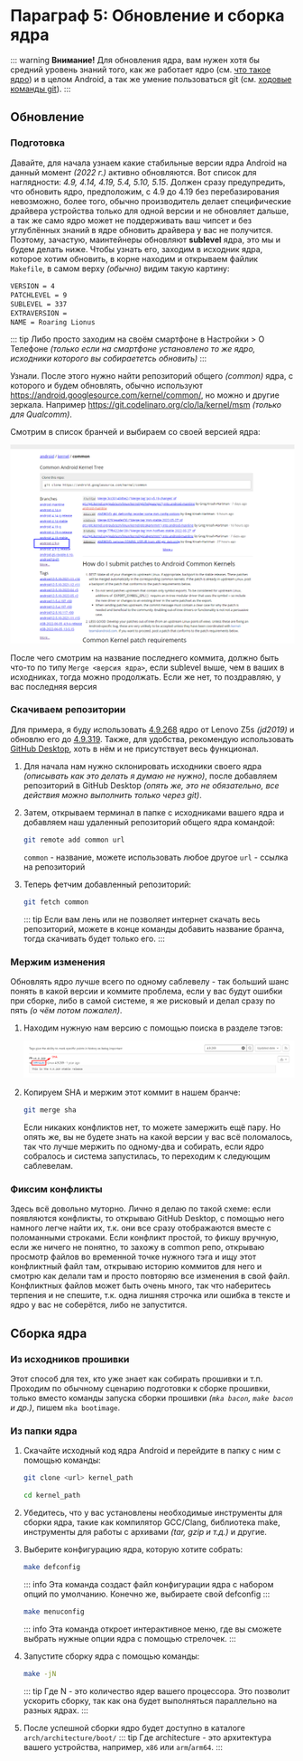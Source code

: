# Параграф 5: Обновление и сборка ядра

::: warning **Внимание!**
Для обновления ядра, вам нужен хотя бы средний уровень знаний того, как же работает ядро (см. [что такое ядро](/Chapter3/c3p4)) и в целом Android, а так же умение пользоваться git (см. [ходовые команды git](/Chapter2/c2p2)).
:::

## Обновление

### Подготовка

Давайте, для начала узнаем какие стабильные версии ядра Android на данный момент *(2022 г.)* активно обновляются. Вот список для наглядности: *4.9, 4.14, 4.19, 5.4, 5.10, 5.15*. Должен сразу предупредить, что обновить ядро, предположим, с 4.9 до 4.19 без перебазирования невозможно, более того, обычно производитель делает специфические драйвера устройства только для одной версии и не обновляет дальше, а так же само ядро может не поддерживать ваш чипсет и без углублённых знаний в ядре обновить драйвера у вас не получится. Поэтому, зачастую, маинтейнеры обновляют **sublevel** ядра, это мы и будем делать ниже. Чтобы узнать его, заходим в исходник ядра, которое хотим обновить, в корне находим и открываем файлик `Makefile`, в самом верху *(обычно)* видим такую картину:

```
VERSION = 4
PATCHLEVEL = 9
SUBLEVEL = 337
EXTRAVERSION =
NAME = Roaring Lionus
```

::: tip 
Либо просто заходим на своём смартфоне в Настройки > О Телефоне *(только если на смартфоне установлено то же ядро, исходники которого вы собираететсь обновить)*
:::

Узнали. После этого нужно найти репозиторий общего *(common)* ядра, с которого и будем обновлять, обычно используют https://android.googlesource.com/kernel/common/, но можно и другие зеркала. Например https://git.codelinaro.org/clo/la/kernel/msm *(только для Qualcomm)*.

Смотрим в список бранчей и выбираем со своей версией ядра:

<p align="center">
  <img src="../Chapter4/images/2.png"/>
</p>

После чего смотрим на название последнего коммита, должно быть что-то по типу `Merge <версия ядра>`, если sublevel выше, чем в ваших в исходниках, тогда можно продолжать. Если же нет, то поздравляю, у вас последняя версия



### Скачиваем репозитории

Для примера, я буду использовать [4.9.268](https://github.com/PixelExperience-Devices/kernel_lenovo_sdm710/tree/81bad83b39681cc137d99a1b613839032dab9184) ядро от Lenovo Z5s *(jd2019)* и обновлю его до [4.9.319](https://github.com/PixelExperience-Devices/kernel_lenovo_sdm710/tree/76e4fbb527d37378bac0a982c3df9551f17dbfe7). Также, для удобства, рекомендую использовать [GitHub  Desktop](https://github.com/shiftkey/desktop), хоть в нём и не присутствует весь функционал.

1. Для начала нам нужно склонировать исходники своего ядра *(описывать как это делать я думаю не нужно)*, после добавляем репозиторий в GitHub Desktop *(опять же, это не обязательно, все действия можно выполнить только через git)*.

2. Затем, открываем терминал в папке с исходниками вашего ядра и добавляем наш удаленный репозиторий общего ядра командой:
   ```bash
   git remote add common url 
   ```

   `common` - название, можете использовать любое другое
   `url` - ссылка на репозиторий

3. Теперь фетчим добавленный репозиторий:
   ```bash
   git fetch common
   ```
   ::: tip 
   Если вам лень или не позволяет интернет скачать весь репозиторий, можете в конце команды добавить название бранча, тогда скачивать будет только его.
   :::

### Мержим изменения

Обновлять ядро лучше всего по одному саблевелу - так больший шанс понять в какой версии и коммите проблема, если у вас будут ошибки при сборке, либо в самой системе, я же рисковый и делал сразу по пять *(о чём потом пожалел)*.

1. Находим нужную нам версию с помощью поиска в разделе тэгов:
   <p align="center">
     <img src="../Chapter4/images/4.png"/>
   </p>

2. Копируем SHA и мержим этот коммит в нашем бранче:
   ```bash
   git merge sha
   ```
   
   Если никаких конфликтов нет, то можете замержить ещё пару. Но опять же, вы не будете знать на какой версии у вас всё поломалось, так что лучше мержить по одному-два и собирать, если ядро собралось и система запустилась, то переходим к следующим саблевелам.
   
### Фиксим конфликты

Здесь всё довольно муторно. Лично я делаю по такой схеме: если появляются конфликты, то открываю GitHub Desktop, с помощью него намного легче найти их, т.к. они все сразу отображаются вместе с поломанными строками. Если конфликт простой, то фикшу вручную, если же ничего не понятно, то захожу в common репо, открываю просмотр файлов во временной точке нужного тэга и ищу этот конфликтный файл там, открываю историю коммитов для него и смотрю как делали там и просто повторяю все изменения в свой файл. Конфликтных файлов может быть очень много, так что наберитесь терпения и не спешите, т.к. одна лишняя строчка или ошибка в тексте и ядро у вас не соберётся, либо не запустится.

## Сборка ядра

### Из исходников прошивки 

Этот способ для тех, кто уже знает как собирать прошивки и т.п. Проходим по обычному сценарию подготовки к сборке прошивки, только вместо команды запуска сборки прошивки *(`mka bacon`, `make bacon` и др.)*, пишем `mka bootimage`.

### Из папки ядра

1. Скачайте исходный код ядра Android и перейдите в папку с ним с помощью команды:

   ```bash
   git clone <url> kernel_path
   ```
   ```bash
   cd kernel_path
   ```

2. Убедитесь, что у вас установлены необходимые инструменты для сборки ядра, такие как компилятор GCC/Clang, библиотека make, инструменты для работы с архивами *(tar, gzip и т.д.)* и другие.

3. Выберите конфигурацию ядра, которую хотите собрать:
   ```bash
   make defconfig
   ```
   ::: info
   Эта команда создаст файл конфигурации ядра с набором опций по умолчанию. Конечно же, выбираете свой defconfig
   :::
   ```bash
   make menuconfig
   ```
   ::: info
   Эта команда откроет интерактивное меню, где вы сможете выбрать нужные опции ядра с помощью стрелочек.
   :::

4. Запустите сборку ядра с помощью команды:
   ```bash
   make -jN
   ```
   ::: tip
   Где N - это количество ядер вашего процессора. Это позволит ускорить сборку, так как она будет выполняться параллельно на разных ядрах.
   :::

5. После успешной сборки ядро будет доступно в каталоге `arch/architecture/boot/`
   ::: tip
   Где architecture - это архитектура вашего устройства, например, `x86` или `arm`/`arm64`.
   :::
